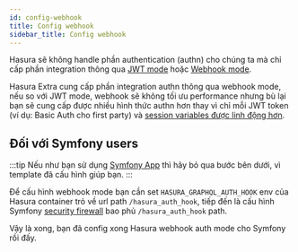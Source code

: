 ```yaml
---
id: config-webhook
title: Config webhook
sidebar_title: Config webhook
---
```


Hasura sẽ không handle phần authentication (authn) cho chúng ta mà chỉ cấp phần integration thông qua [JWT mode](https://hasura.io/docs/latest/graphql/core/auth/authentication/jwt.html) 
hoặc [Webhook mode](https://hasura.io/docs/latest/graphql/core/auth/authentication/webhook.html).

Hasura Extra cung cấp phần integration authn thông qua webhook mode, nếu so với JWT mode, webhook sẽ không tối ưu performance nhưng bù lại bạn sẽ 
cung cấp được nhiều hình thức authn hơn thay vì chỉ mỗi JWT token (ví dụ: Basic Auth cho first party) 
và [session variables được linh động hơn](./02-session-variable-enhancer.md).

## Đối với Symfony users

:::tip
Nếu như bạn sử dụng [Symfony App](../02-installation/03-symfony-app.md) thì hãy bỏ qua bước bên dưới, vì template đã cấu hình giúp bạn.
:::

Để cấu hình webhook mode bạn cần set `HASURA_GRAPHQL_AUTH_HOOK` env của Hasura container trỏ về url path `/hasura_auth_hook`,
tiếp đến là cấu hình Symfony [security firewall](https://symfony.com/doc/current/security.html#the-firewall) bao phủ `/hasura_auth_hook` path.

Vậy là xong, bạn đã config xong Hasura webhook auth mode cho Symfony rồi đấy. 